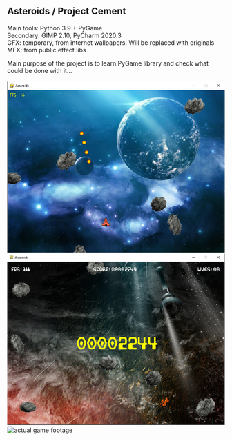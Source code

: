 ## Asteroids / Project Cement<br />

Main tools: Python 3.9 + PyGame<br />
Secondary: GIMP 2.10, PyCharm 2020.3<br />
GFX: temporary, from internet wallpapers. Will be replaced with originals<br />
MFX: from public effect libs<br />

Main purpose of the project is to learn PyGame library and check what could be done with it...<br />
<br />
![alt text](https://github.com/alchy/Asteroids/blob/master/images/screenshots/ingame_1.jpg)
<br />
![alt text](https://github.com/alchy/Asteroids/blob/master/images/screenshots/ingame_2.jpg)
<br />
![actual game footage](https://youtu.be/qV_ZMx6BCmA)
